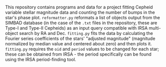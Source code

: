 This repository contains programs and data for a project fitting Cepheid variable stellar magnitude data and counting the number of bumps in the star's phase plot. `reformatter.py` reformats a list of objects output from the SIMBAD database (in the case of the `.txt` files in the repository, these are Type-I and Type-II Cepheids) as an input query compatible with IRSA multi-object search by RA and Dec. `fitting.py` fits the data by calculating the Fourier series coefficients of the stars' "adjusted magnitude" (magnitude normalized by median value and centered about zero) and then plots it. `fitting.py` requires the `oid` and `period` values to be changed for each star; these can be obtained from IRSA - the period specifically can be found using the IRSA period-finding tool.
